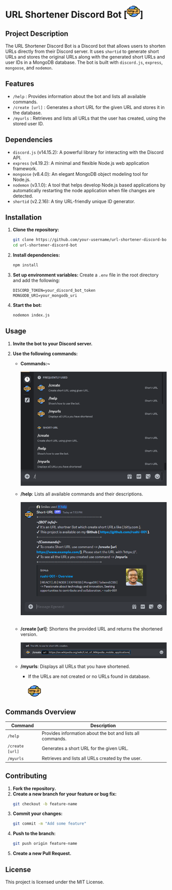 # URL Shortener Discord Bot [<img src="./assets/http.png" alt="Bot Logo" width="40" height="40">]

## Project Description

The URL Shortener Discord Bot is a Discord bot that allows users to shorten URLs directly from their Discord server. It uses `shortid` to generate short URLs and stores the original URLs along with the generated short URLs and user IDs in a MongoDB database. The bot is built with `discord.js`, `express`, `mongoose`, and `nodemon`.

## Features

- `/help` : Provides information about the bot and lists all available commands.
- `/create [url]` : Generates a short URL for the given URL and stores it in the database.
- `/myurls` : Retrieves and lists all URLs that the user has created, using the stored user ID.

## Dependencies

- `discord.js` (v14.15.2): A powerful library for interacting with the Discord API.
- `express` (v4.19.2): A minimal and flexible Node.js web application framework.
- `mongoose` (v8.4.0): An elegant MongoDB object modeling tool for Node.js.
- `nodemon` (v3.1.0): A tool that helps develop Node.js based applications by automatically restarting the node application when file changes are detected.
- `shortid` (v2.2.16): A tiny URL-friendly unique ID generator.

## Installation

1. **Clone the repository:**
    ```bash
    git clone https://github.com/your-username/url-shortener-discord-bot.git
    cd url-shortener-discord-bot
    ```

2. **Install dependencies:**
    ```bash
    npm install
    ```

3. **Set up environment variables:**
    Create a `.env` file in the root directory and add the following:
    ```env
    DISCORD_TOKEN=your_discord_bot_token
    MONGODB_URI=your_mongodb_uri
    ```

4. **Start the bot:**
    ```bash
    nodemon index.js
    ```

## Usage

1. **Invite the bot to your Discord server.**
2. **Use the following commands:**

   - **Commands:~** <br />
   <br /><img src="./assets/commands.png" alt="Bot Logo" width="auto" height="auto"><br />

    - **/help**: Lists all available commands and their descriptions.<br />
      <br /><img src="./assets/help.png" alt="Bot Logo" width="auto" height="auto"><br /><br />
    - **/create [url]**: Shortens the provided URL and returns the shortened version.<br />
      <br /><img src="./assets/create.png" alt="Bot Logo" width="auto" height="auto"><br />
    - **/myurls**: Displays all URLs that you have shortened.
        - If the URLs are not created or no URLs found in database.<br />
          <br /><img src="./assets/http.png" alt="Bot Logo" width="40" height="40"><br />

## Commands Overview

| Command          | Description                                 |
|------------------|---------------------------------------------|
| `/help`          | Provides information about the bot and lists all commands. |
| `/create [url]`  | Generates a short URL for the given URL.    |
| `/myurls`        | Retrieves and lists all URLs created by the user. |

## Contributing

1. **Fork the repository.**
2. **Create a new branch for your feature or bug fix:**
    ```bash
    git checkout -b feature-name
    ```
3. **Commit your changes:**
    ```bash
    git commit -m "Add some feature"
    ```
4. **Push to the branch:**
    ```bash
    git push origin feature-name
    ```
5. **Create a new Pull Request.**

## License

This project is licensed under the MIT License.
